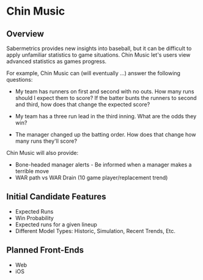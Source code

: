 Chin Music
===========


Overview
---------

Sabermetrics provides new insights into baseball, but it can be difficult to
apply unfamiliar statistics to game situations.  Chin Music let's users view
advanced statistics as games progress.

For example, Chin Music can (will eventually ...) answer the following questions:

* My team has runners on first and second with no outs.  How many runs should I expect them to score?  If the batter bunts the runners to second and third, how does that change the expected score?

* My team has a three run lead in the third inning.  What are the odds they win?

* The manager changed up the batting order.  How does that change how many runs they'll score?


Chin Music will also provide:

* Bone-headed manager alerts - Be informed when a manager makes a terrible move
* WAR path vs WAR Drain (10 game player/replacement trend)



Initial Candidate Features
--------------------------

* Expected Runs
* Win Probability
* Expected runs for a given lineup
* Different Model Types: Historic, Simulation, Recent Trends, Etc.



Planned Front-Ends
------------------

* Web
* iOS

